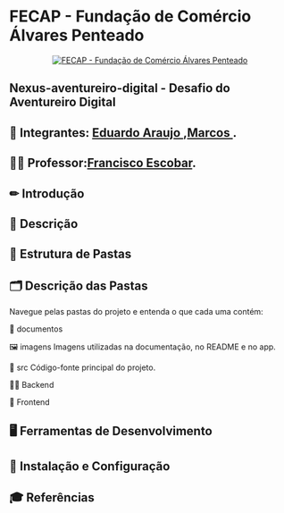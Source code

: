 
# FECAP - Fundação de Comércio Álvares Penteado

<p align="center">
<a href= "https://www.fecap.br/"><img src="https://encrypted-tbn0.gstatic.com/images?q=tbn:ANd9GcRhZPrRa89Kma0ZZogxm0pi-tCn_TLKeHGVxywp-LXAFGR3B1DPouAJYHgKZGV0XTEf4AE&usqp=CAU" alt="FECAP - Fundação de Comércio Álvares Penteado" border="0"></a>
</p>


##  Nexus-aventureiro-digital - Desafio do Aventureiro Digital

## 👥 Integrantes: <a href="https://www.linkedin.com/in/eduardo-araujo-33a1a2278/">Eduardo Araujo </a>,<a href="https://www.linkedin.com/in/marcos-nascimento-985775317/">Marcos </a>.


## 👨‍🏫 Professor:<a href="https://www.linkedin.com/in/francisco-escobar/">Francisco Escobar</a>.

## ✏ Introdução

  
## 🔎 Descrição



## 📂 Estrutura de Pastas 


## 🗂️ Descrição das Pastas
Navegue pelas pastas do projeto e entenda o que cada uma contém:

📁 documentos

🖼️ imagens
Imagens utilizadas na documentação, no README e no app.

🧠 src
Código-fonte principal do projeto.

👩‍💻 Backend

🎨 Frontend



## 🖥️ Ferramentas de Desenvolvimento




## 🚀 Instalação e Configuração




## 🎓 Referências


